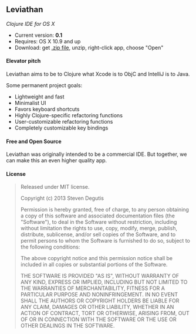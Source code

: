 ## Leviathan

*Clojure IDE for OS X*

* Current version: **0.1**
* Requires: OS X 10.9 and up
* Download: get [.zip file](https://raw.github.com/sdegutis/Leviathan/master/Builds/Leviathan-LATEST.app.tar.gz), unzip, right-click app, choose "Open"

#### Elevator pitch

Leviathan aims to be to Clojure what Xcode is to ObjC and IntelliJ is to Java.

Some permanent project goals:

- Lightweight and fast
- Minimalist UI
- Favors keyboard shortcuts
- Highly Clojure-specific refactoring functions
- User-customizable refactoring functions
- Completely customizable key bindings

#### Free and Open Source

Leviathan was originally intended to be a commercial IDE. But together, we can make this an even higher quality app.

#### License

> Released under MIT license.
>
> Copyright (c) 2013 Steven Degutis
>
> Permission is hereby granted, free of charge, to any person obtaining a copy
> of this software and associated documentation files (the "Software"), to deal
> in the Software without restriction, including without limitation the rights
> to use, copy, modify, merge, publish, distribute, sublicense, and/or sell
> copies of the Software, and to permit persons to whom the Software is
> furnished to do so, subject to the following conditions:
>
> The above copyright notice and this permission notice shall be included in
> all copies or substantial portions of the Software.
>
> THE SOFTWARE IS PROVIDED "AS IS", WITHOUT WARRANTY OF ANY KIND, EXPRESS OR
> IMPLIED, INCLUDING BUT NOT LIMITED TO THE WARRANTIES OF MERCHANTABILITY,
> FITNESS FOR A PARTICULAR PURPOSE AND NONINFRINGEMENT. IN NO EVENT SHALL THE
> AUTHORS OR COPYRIGHT HOLDERS BE LIABLE FOR ANY CLAIM, DAMAGES OR OTHER
> LIABILITY, WHETHER IN AN ACTION OF CONTRACT, TORT OR OTHERWISE, ARISING FROM,
> OUT OF OR IN CONNECTION WITH THE SOFTWARE OR THE USE OR OTHER DEALINGS IN
> THE SOFTWARE.
